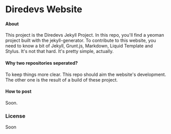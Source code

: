 Diredevs Website
================

#### About

This project is the Diredevs Jekyll Project. In this repo, you'll find a yeoman project built with the jekyll-generator. To contribute to this website, you need to know a bit of Jekyll, Grunt.js, Markdown, Liquid Template and Stylus. It's not that hard. It's pretty simple, actually.

#### Why two repositories seperated?

To keep things more clear. This repo should aim the website's development. The other one is the result of a build of these project.

#### How to post

Soon.

### License

Soon
